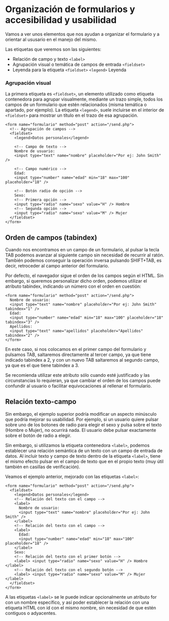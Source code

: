 # Organización de formularios y accesibilidad y usabilidad
Vamos a ver unos elementos que nos ayudan a organizar el formulario y a orientar al ususario en el manejo del mismo.

Las etiquetas que veremos son las siguientes:

* Relación de campo y texto	``<label>``	
* Agrupación visual o temática de campos de entrada	``<fieldset>``	
* Leyenda para la etiqueta ``<fieldset>``	``<legend>``	Leyenda

### Agrupación visual 
La primera etiqueta es ``<fieldset>``, un elemento utilizado como etiqueta contenedora para agrupar visualmente, mediante un trazo simple, todos los campos de un formulario que estén relacionados (misma temática o apartado, por ejemplo). La etiqueta ``<legend>``, suele incluirse en el interior de ``<fieldset>`` para mostrar un título en el trazo de esa agrupación.
````
<form name="formulario" method="post" action="/send.php">
  <!-- Agrupación de campos -->
  <fieldset>
    <legend>Datos personales</legend>

    <!-- Campo de texto -->
    Nombre de usuario:
    <input type="text" name="nombre" placeholder="Por ej: John Smith" />

    <!-- Campo numérico -->
    Edad:
    <input type="number" name="edad" min="18" max="100" placeholder="18" />

    <!-- Botón radio de opción -->
    Sexo:
    <!-- Primera opción -->
    <input type="radio" name="sexo" value="H" /> Hombre
    <!-- Segunda opción -->
    <input type="radio" name="sexo" value="M" /> Mujer
  </fieldset>
</form>
````
## Orden de campos (tabindex)
Cuando nos encontramos en un campo de un formulario, al pulsar la tecla TAB podemos avanzar al siguiente campo sin necesidad de recurrir al ratón. También podemos conseguir la operación inversa pulsando SHIFT+TAB, es decir, retroceder al campo anterior del formulario.

Por defecto, el navegador sigue el orden de los campos según el HTML. Sin embargo, si queremos personalizar dicho orden, podemos utilizar el atributo tabindex, indicando un número con el orden en cuestión:
````
<form name="formulario" method="post" action="/send.php">
  Nombre de usuario:
  <input type="text" name="nombre" placeholder="Por ej: John Smith" tabindex="1" />
  Edad:
  <input type="number" name="edad" min="18" max="100" placeholder="18" tabindex="3" />
  Apellidos:
  <input type="text" name="apellidos" placeholder="Apellidos" tabindex="2" />
</form>
````
En este caso, si nos colocamos en el primer campo del formulario y pulsamos TAB, saltaremos directamente al tercer campo, ya que tiene indicado tabindex a 2, y con un nuevo TAB saltaremos al segundo campo, ya que es el que tiene tabindex a 3.

Se recomienda utilizar este atributo sólo cuando esté justificado y las circunstancias lo requieran, ya que cambiar el orden de los campos puede confundir al usuario o facilitar equivocaciones al rellenar el formulario.

## Relación texto-campo 
Sin embargo, el ejemplo superior podría modificar un aspecto minúsculo que podría mejorar su usabilidad. Por ejemplo, si un usuario quiere pulsar sobre uno de los botones de radio para elegir el sexo y pulsa sobre el texto (Hombre o Mujer), no ocurrirá nada. El usuario debe pulsar exactamente sobre el botón de radio a elegir.

Sin embargo, si utilizamos la etiqueta contenedora ``<label>``, podemos establecer una relación semántica de un texto con un campo de entrada de datos. Al incluir texto y campo de texto dentro de la etiqueta ``<label>``, tiene el mismo efecto pulsar en el campo de texto que en el propio texto (muy útil también en casillas de verificación).

Veamos el ejemplo anterior, mejorado con las etiquetas ``<label>``:
````
<form name="formulario" method="post" action="/send.php">
  <fieldset>
    <legend>Datos personales</legend>
    <!-- Relación del texto con el campo -->
    <label>
      Nombre de usuario:
      <input type="text" name="nombre" placeholder="Por ej: John Smith" />
    </label>
    <!-- Relación del texto con el campo -->
    <label>
      Edad:
      <input type="number" name="edad" min="18" max="100" placeholder="18" />
    </label>
    Sexo:
    <!-- Relación del texto con el primer botón -->
    <label> <input type="radio" name="sexo" value="H" /> Hombre </label>
    <!-- Relación del texto con el segundo botón -->
    <label> <input type="radio" name="sexo" value="M" /> Mujer </label>
  </fieldset>
</form>
````
A las etiquetas ``<label>`` se le puede indicar opcionalmente un atributo for con un nombre específico, y así poder establecer la relación con una etiqueta HTML con id con el mismo nombre, sin necesidad de que estén contiguos o adyacentes.
